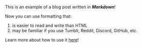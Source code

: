 This is an example of a blog post written in **_Markdown_**!

Now you can use formatting that:

1. is easier to read and write than HTML
2. may be familiar if you use Tumblr, Reddit, Discord, GitHub, etc.

Learn more about how to use it [here](https://www.markdownguide.org/getting-started/)!

